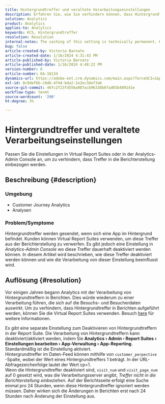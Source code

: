 ```yaml
---
title: Hintergrundtreffer und veraltete Verarbeitungseinstellungen
description: Erfahren Sie, wie Sie verhindern können, dass Hintergrundtreffer in die Analytics-Berichterstellung einbezogen werden.
solution: Analytics
product: Analytics
applies-to: Analytics
keywords: KCS, Hintergrundtreffer
resolution: Resolution
internal-notes: The caching of this setting is technically permanent. However, since we restart those services daily, we are practically manually busting that cache once very 24 hours. The setting caching behavior isn't really documented and is more just of an implementation detail. Therefore, be careful when sharing the information with customers.
bug: false
article-created-by: Victoria Barnato
article-created-date: 1/16/2024 4:31:43 PM
article-published-by: Victoria Barnato
article-published-date: 1/16/2024 4:48:22 PM
version-number: 6
article-number: KA-16134
dynamics-url: https://adobe-ent.crm.dynamics.com/main.aspx?forceUCI=1&pagetype=entityrecord&etn=knowledgearticle&id=27b5b9b5-8cb4-ee11-a569-6045bd006704
exl-id: 8c9def6b-c0db-4f4d-bda2-1e2ec3daf3ab
source-git-commit: 46fc2f23fd556a987acb96338b6fad03b489141e
workflow-type: tm+mt
source-wordcount: '290'
ht-degree: 3%

---
```


# Hintergrundtreffer und veraltete Verarbeitungseinstellungen


Passen Sie die Einstellungen in Virtual Report Suites oder in der Analytics-Admin Console an, um zu verhindern, dass Treffer in die Berichterstellung einbezogen werden.

## Beschreibung {#description}


### <b>Umgebung</b>

- Customer Journey Analytics
- Analysen




### <b>Problem/Symptome</b>

Hintergrundtreffer werden gesendet, wenn sich eine App im Hintergrund befindet. Kunden können Virtual Report Suites verwenden, um diese Treffer aus der Berichterstellung zu verwerfen. Es gibt jedoch eine Einstellung in *Analytics-Admin Console* wo diese Treffer dauerhaft deaktiviert werden können. In diesem Artikel wird beschrieben, wie diese Treffer deaktiviert werden können und wie die Verarbeitung von dieser Einstellung beeinflusst wird.


## Auflösung {#resolution}


Vor einigen Jahren begann Analytics mit der Verarbeitung von Hintergrundtreffern in Berichten. Dies würde wiederum zu einer Verarbeitung führen, die sich auf die Besuchs- und Besucherdaten auswirkt. Um zu verhindern, dass Hintergrundtreffer in Berichten aufgeführt werden, können Sie die Virtual Report Suites verwenden. Besuch [here](https://experienceleague.adobe.com/docs/analytics/components/virtual-report-suites/vrs-components.html?lang=de) für weitere Informationen.

Es gibt eine separate Einstellung zum Deaktivieren von Hintergrundtreffern in der Report Suite. Die Verarbeitung von Hintergrundtreffern kann deaktiviert/aktiviert werden, indem Sie <b>Analytics </b><b>›</b><b> Admin </b>›<b> Report Suites </b><b>›</b><b> Einstellungen bearbeiten </b><b>›</b><b> App-Verwaltung </b><b>›</b><b> App-Reporting</b>. Standardmäßig ist die Einstellung aktiviert.
<br>Hintergrundtreffer im Daten-Feed können mithilfe von `customer_perpective` -Spalte, wobei der Wert eines Hintergrundtreffers 1 beträgt. In der URL-Abfragezeichenfolge lautet der Wert cp=1.<br>
Wenn die Hintergrundtreffer deaktiviert sind, `visit_num` und `visit_page_num` auf 0 gesetzt wird, was die Verarbeitungsserver angibt, *Treffer nicht in die Berichterstellung einbeziehen*. Auf der Berichtsseite erfolgt eine Suche einmal pro 24 Stunden, wenn diese Hintergrundtreffer ignoriert werden müssen. Daher wirken sich die Änderungen in Berichten erst nach 24 Stunden nach Änderung der Einstellung aus.
